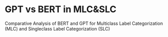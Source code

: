 # GPT vs BERT in MLC&SLC
Comparative Analysis of BERT and GPT for Multiclass Label Categorization (MLC) and Singleclass Label Categorization (SLC) ​
